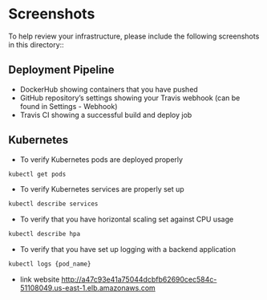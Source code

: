 # Screenshots

To help review your infrastructure, please include the following screenshots in this directory::

## Deployment Pipeline

- DockerHub showing containers that you have pushed
- GitHub repository’s settings showing your Travis webhook (can be found in Settings - Webhook)
- Travis CI showing a successful build and deploy job

## Kubernetes

- To verify Kubernetes pods are deployed properly

```bash
kubectl get pods
```

- To verify Kubernetes services are properly set up

```bash
kubectl describe services
```

- To verify that you have horizontal scaling set against CPU usage

```bash
kubectl describe hpa
```

- To verify that you have set up logging with a backend application

```bash
kubectl logs {pod_name}
```

- link website
  http://a47c93e41a75044dcbfb62690cec584c-51108049.us-east-1.elb.amazonaws.com
